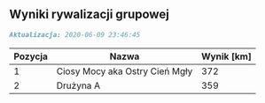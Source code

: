 ## Wyniki rywalizacji grupowej

```markdown
Aktualizacja: 2020-06-09 23:46:45
```

Pozycja | Nazwa | Wynik [km] |
------------ | -------------  | -------------
 1 |Ciosy Mocy aka Ostry Cień Mgły | 372 
 2 |Drużyna A | 359
